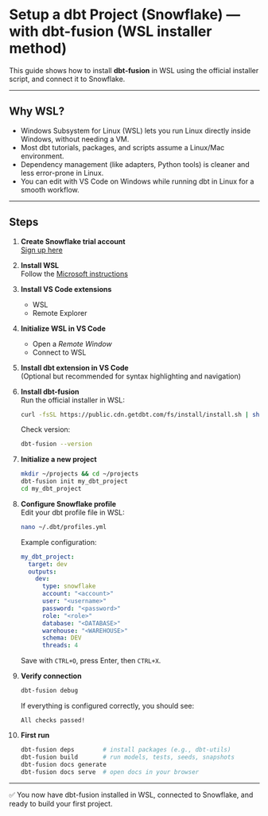# Setup a dbt Project (Snowflake) — with dbt-fusion (WSL installer method)

This guide shows how to install **dbt-fusion** in WSL using the official installer script, and connect it to Snowflake.

---

## Why WSL?
- Windows Subsystem for Linux (WSL) lets you run Linux directly inside Windows, without needing a VM.  
- Most dbt tutorials, packages, and scripts assume a Linux/Mac environment.  
- Dependency management (like adapters, Python tools) is cleaner and less error-prone in Linux.  
- You can edit with VS Code on Windows while running dbt in Linux for a smooth workflow.  

---

## Steps

1. **Create Snowflake trial account**  
   [Sign up here](https://signup.snowflake.com/?trial=student)

2. **Install WSL**  
   Follow the [Microsoft instructions](https://learn.microsoft.com/en-us/windows/wsl/install)

3. **Install VS Code extensions**  
   - WSL  
   - Remote Explorer  

4. **Initialize WSL in VS Code**  
   - Open a *Remote Window*  
   - Connect to WSL  

5. **Install dbt extension in VS Code**  
   (Optional but recommended for syntax highlighting and navigation)  

6. **Install dbt-fusion**  
   Run the official installer in WSL:  

   ```bash
   curl -fsSL https://public.cdn.getdbt.com/fs/install/install.sh | sh -s -- --update
   ```

   Check version:  
   ```bash
   dbt-fusion --version
   ```

7. **Initialize a new project**  
   ```bash
   mkdir ~/projects && cd ~/projects
   dbt-fusion init my_dbt_project
   cd my_dbt_project
   ```

8. **Configure Snowflake profile**  
   Edit your dbt profile file in WSL:  
   ```bash
   nano ~/.dbt/profiles.yml
   ```

   Example configuration:  
   ```yaml
   my_dbt_project:
     target: dev
     outputs:
       dev:
         type: snowflake
         account: "<account>"
         user: "<username>"
         password: "<password>"
         role: "<role>"
         database: "<DATABASE>"
         warehouse: "<WAREHOUSE>"
         schema: DEV
         threads: 4
   ```

   Save with `CTRL+O`, press Enter, then `CTRL+X`.

9. **Verify connection**  
   ```bash
   dbt-fusion debug
   ```

   If everything is configured correctly, you should see:  
   ```
   All checks passed!
   ```

10. **First run**  
    ```bash
    dbt-fusion deps        # install packages (e.g., dbt-utils)
    dbt-fusion build       # run models, tests, seeds, snapshots
    dbt-fusion docs generate
    dbt-fusion docs serve  # open docs in your browser
    ```

---

✅ You now have dbt-fusion installed in WSL, connected to Snowflake, and ready to build your first project.
